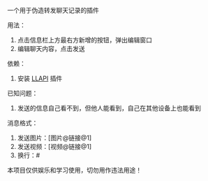 一个用于伪造转发聊天记录的插件

用法：
1. 点击信息栏上方最右方新增的按钮，弹出编辑窗口
2. 编辑聊天内容，点击发送

依赖：
1. 安装 [LLAPI](https://github.com/Night-stars-1/LiteLoaderQQNT-Plugin-LLAPI) 插件

已知问题：
1. 发送的信息自己看不到，但他人能看到，自己在其他设备上也能看到

消息格式：
1. 发送图片：[图片@链接@1]
2. 发送视频：[视频@链接@1]
3. 换行：#

本项目仅供娱乐和学习使用，切勿用作违法用途！